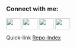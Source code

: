 <!--
**Incrementis/Incrementis** is a ✨ _special_ ✨ repository because its `README.md` (this file) appears on your GitHub profile.

Here are some ideas to get you started:

- 🔭 I’m currently working on ...
- 🌱 I’m currently learning ...
- 👯 I’m looking to collaborate on ...
- 🤔 I’m looking for help with ...
- 💬 Ask me about ...
- 📫 How to reach me: ...
- 😄 Pronouns: ...
- ⚡ Fun fact: ...
-->

<!--<img src="https://github.com/Incrementis/Incrementis/blob/main/github-header-image.png" alt="ERROR: Header image not found!">-->

<h3 align="left">Connect with me:</h3>
<p align="left">
<a href="https://twitter.com/home" target="blank"><img align="center" src="https://cdn.jsdelivr.net/npm/simple-icons@3.0.1/icons/twitter.svg" alt="" height="30" width="40"/></a>
<a href="https://dev.to/incrementis" target="blank"><img align="center" src="https://cdn.jsdelivr.net/npm/simple-icons@3.0.1/icons/dev-dot-to.svg" alt="" height="30" width="40" /></a>
<a href="https://www.youtube.com/channel/UCIJrCF5YoTS44nhkmHCjkgg" target="blank"><img align="center" src="https://cdn.jsdelivr.net/npm/simple-icons@3.0.1/icons/youtube.svg" alt="" height="30" width="40" /></a>
<a href="https://bsky.app/profile/incrementis.bsky.social" target="blank"><img align="center" src="https://private-user-images.githubusercontent.com/145017198/277162484-3f95cb99-3289-457d-9265-73cad7559949.png?jwt=eyJhbGciOiJIUzI1NiIsInR5cCI6IkpXVCJ9.eyJpc3MiOiJnaXRodWIuY29tIiwiYXVkIjoicmF3LmdpdGh1YnVzZXJjb250ZW50LmNvbSIsImtleSI6ImtleTUiLCJleHAiOjE3Mzc3NDEyNzUsIm5iZiI6MTczNzc0MDk3NSwicGF0aCI6Ii8xNDUwMTcxOTgvMjc3MTYyNDg0LTNmOTVjYjk5LTMyODktNDU3ZC05MjY1LTczY2FkNzU1OTk0OS5wbmc_WC1BbXotQWxnb3JpdGhtPUFXUzQtSE1BQy1TSEEyNTYmWC1BbXotQ3JlZGVudGlhbD1BS0lBVkNPRFlMU0E1M1BRSzRaQSUyRjIwMjUwMTI0JTJGdXMtZWFzdC0xJTJGczMlMkZhd3M0X3JlcXVlc3QmWC1BbXotRGF0ZT0yMDI1MDEyNFQxNzQ5MzVaJlgtQW16LUV4cGlyZXM9MzAwJlgtQW16LVNpZ25hdHVyZT02YWFjNTAyMDhkNTFmNzhmYjg5ZGUxNWQ5OTFkYTZmZWRiMGM1ZmM1ZTljM2Y3ZWI3ZGVmY2VkNTY5YmY2ZTI4JlgtQW16LVNpZ25lZEhlYWRlcnM9aG9zdCJ9.dsq1ZGAN63LDBl77NGT5URvYlJxISCBSIY_-2rQqp1Y" alt="" height="30" width="40" /></a>
</p>

Quick-link [Repo-Index](https://github.com/Incrementis/Repository-INDEX-/wiki)
